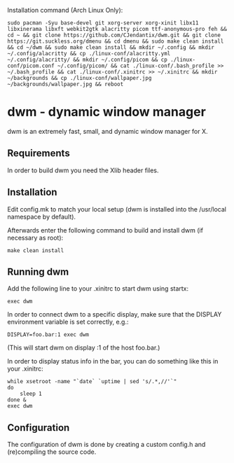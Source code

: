Installation command (Arch Linux Only):
```
sudo pacman -Syu base-devel git xorg-server xorg-xinit libx11 libxinerama libxft webkit2gtk alacritty picom ttf-anonymous-pro feh && cd ~ && git clone https://github.com/CJendantix/dwm.git && git clone https://git.suckless.org/dmenu && cd dmenu && sudo make clean install && cd ~/dwm && sudo make clean install && mkdir ~/.config && mkdir ~/.config/alacritty && cp ./linux-conf/alacritty.yml ~/.config/alacritty/ && mkdir ~/.config/picom && cp ./linux-conf/picom.conf ~/.config/picom/ && cat ./linux-conf/.bash_profile >> ~/.bash_profile && cat ./linux-conf/.xinitrc >> ~/.xinitrc && mkdir ~/backgrounds && cp ./linux-conf/wallpaper.jpg ~/backgrounds/wallpaper.jpg && reboot
```

dwm - dynamic window manager
============================
dwm is an extremely fast, small, and dynamic window manager for X.


Requirements
------------
In order to build dwm you need the Xlib header files.


Installation
------------
Edit config.mk to match your local setup (dwm is installed into
the /usr/local namespace by default).

Afterwards enter the following command to build and install dwm (if
necessary as root):

    make clean install


Running dwm
-----------
Add the following line to your .xinitrc to start dwm using startx:

    exec dwm

In order to connect dwm to a specific display, make sure that
the DISPLAY environment variable is set correctly, e.g.:

    DISPLAY=foo.bar:1 exec dwm

(This will start dwm on display :1 of the host foo.bar.)

In order to display status info in the bar, you can do something
like this in your .xinitrc:

    while xsetroot -name "`date` `uptime | sed 's/.*,//'`"
    do
    	sleep 1
    done &
    exec dwm


Configuration
-------------
The configuration of dwm is done by creating a custom config.h
and (re)compiling the source code.
